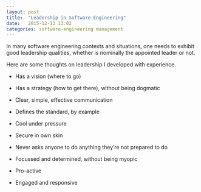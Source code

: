 ```yaml
---
layout: post
title:  "Leadership in Software Engineering"
date:   2015-12-13 13:02
categories: software-engineering management
---
```


In many software engineering contexts and situations, one needs to exhibit good leadership qualities, whether is nominally the appointed leader or not.

Here are some thoughts on leadership I developed with experience.

* Has a vision (where to go)
* Has a strategy (how to get there), without being dogmatic
* Clear, simple, effective communication

* Defines the standard, by example
* Cool under pressure
* Secure in own skin
* Never asks anyone to do anything they’re not prepared to do

* Focussed and determined, without being myopic
* Pro-active
* Engaged and responsive